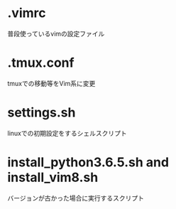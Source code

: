# .vimrc
普段使っているvimの設定ファイル
# .tmux.conf
tmuxでの移動等をVim系に変更
# settings.sh
linuxでの初期設定をするシェルスクリプト
# install_python3.6.5.sh and install_vim8.sh
バージョンが古かった場合に実行するスクリプト

